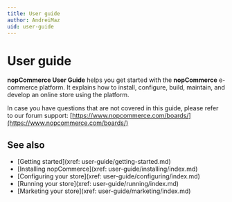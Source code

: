 ```yaml
---
title: User guide
author: AndreiMaz
uid: user-guide
---
```

# User guide

**nopCommerce User Guide** helps you get started with the **nopCommerce** e-commerce platform. It explains how to install, configure, build, maintain, and develop an online store using the platform.

In case you have questions that are not covered in this guide, please refer to our forum support: [https://www.nopcommerce.com/boards/](https://www.nopcommerce.com/boards/)

## See also

* [Getting started](xref: user-guide/getting-started.md)
* [Installing nopCommerce](xref: user-guide/installing/index.md)
* [Configuring your store](xref: user-guide/configuring/index.md)
* [Running your store](xref: user-guide/running/index.md)
* [Marketing your store](xref: user-guide/marketing/index.md)

